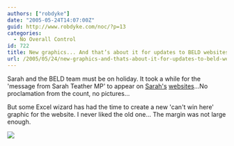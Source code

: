 ```yaml
---
authors: ["robdyke"]
date: "2005-05-24T14:07:00Z"
guid: http://www.robdyke.com/noc/?p=13
categories:
  - No Overall Control
id: 722
title: New graphics... And that’s about it for updates to BELD websites...
url: /2005/05/24/new-graphics-and-thats-about-it-for-updates-to-beld-websites/
---
```

Sarah and the BELD team must be on holiday. It took a while for the 'message from Sarah Teather MP' to appear on [Sarah's](http://www.sarahteather.org.uk/) [websites](http://brentlibdems.org.uk/)...No proclamation from the count, no pictures...

But some Excel wizard has had the time to create a new 'can't win here' graphic for the website. I never liked the old one... The margin was not large enough.

![](http://www.brentlibdems.org.uk/images/sites/217.160.173.25-3e678870b1c3f9.89263653/static/24.jpeg)